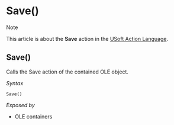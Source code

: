 # Save()



> [!NOTE]
> This article is about the **Save** action in the [USoft Action Language](/docs/Task%20flow/Action%20Language%20reference/USoft%20Action%20Language.md).

## **Save()**

Calls the Save action of the contained OLE object.

*Syntax*

```
Save()
```

*Exposed by*

- OLE containers